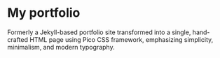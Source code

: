 # My portfolio

Formerly a Jekyll-based portfolio site transformed into a single, hand-crafted HTML page using Pico CSS framework, emphasizing simplicity, minimalism, and modern typography.